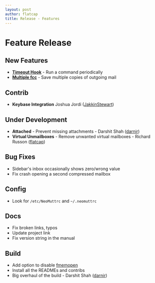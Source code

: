 ```yaml
---
layout: post
author: flatcap
title: Release - Features
---
```


# Feature Release

## New Features
  - [**Timeout Hook**]({{site.url}}/feature/global-hooks) - Run a command periodically
  - [**Multiple fcc**]({{site.url}}/feature/multiple-fcc) - Save multiple copies of outgoing mail

## Contrib
  - **Keybase Integration**  Joshua Jordi ([JakkinStewart](https://github.com/JakkinStewart))

## Under Development
  - **Attached** - Prevent missing attachments - Darshit Shah ([darnir](https://github.com/darnir))
  - **Virtual Unmailboxes** - Remove unwanted virtual mailboxes - Richard Russon ([flatcap](https://github.com/flatcap))

## Bug Fixes
  - Sidebar's inbox occasionally shows zero/wrong value
  - Fix crash opening a second compressed mailbox

## Config
  - Look for `/etc/NeoMuttrc` and `~/.neomuttrc`

## Docs
  - Fix broken links, typos
  - Update project link
  - Fix version string in the manual

## Build
  - Add option to disable [fmemopen]({{site.url}}/feature/fmemopen)
  - Install all the READMEs and contribs
  - Big overhaul of the build - Darshit Shah ([darnir](https://github.com/darnir))

